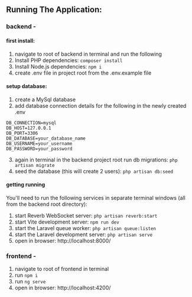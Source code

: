 ## Running The Application:

### backend -

#### first install:

1. navigate to root of backend in terminal and run the following
2. Install PHP dependencies: `composer install`
3. Install Node.js dependencies: `npm i`
4. create .env file in project root from the .env.example file

#### setup database:
1. create a MySql database
2. add database connection details for the following in the newly created .env
```
DB_CONNECTION=mysql
DB_HOST=127.0.0.1
DB_PORT=3306
DB_DATABASE=your_database_name
DB_USERNAME=your_username
DB_PASSWORD=your_password
```
3. again in terminal in the backend project root run db migrations: `php artisan migrate`
4. seed the database (this will create 2 users): `php artisan db:seed`

#### getting running
You'll need to run the following services in separate terminal windows (all from the backend root directory):
1. start Reverb WebSocket server: `php artisan reverb:start`
2. start Vite development server: `npm run dev`
3. start the Laravel queue worker: `php artisan queue:listen`
4. start the Laravel development server: `php artisan serve`
5. open in browser: http://localhost:8000/


### frontend -

1. navigate to root of frontend in terminal
2. run `npm i`
3. run `ng serve`
4. open in browser: http://localhost:4200/
